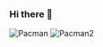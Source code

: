 ### Hi there 👋
<!--
**aranajk/aranajk** is a ✨ _special_ ✨ repository because its `README.md` (this file) appears on your GitHub profile.

Here are some ideas to get you started:

- 🔭 I’m currently working on ...
- 🌱 I’m currently learning ...
- 👯 I’m looking to collaborate on ...
- 🤔 I’m looking for help with ...
- 💬 Ask me about ...
- 📫 How to reach me: ...
- 😄 Pronouns: ...
- ⚡ Fun fact: ...
-->

![Pacman](https://user-images.githubusercontent.com/104057685/164351790-22d32432-7312-4a7a-a8ff-232858ddd71f.gif)
![Pacman2](https://user-images.githubusercontent.com/104057685/164351799-766071d8-1591-499a-8fef-ab85ca378a62.gif)
